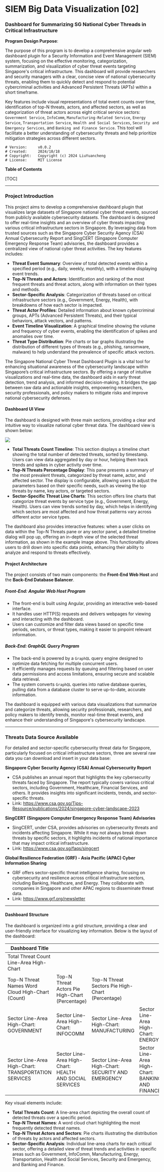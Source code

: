 # SIEM Big Data Visualization [02]

### Dashboard for Summarizing SG National Cyber Threads in Critical Infrastructure

**Program Design Purpose**: 

The purpose of this program is to develop a comprehensive angular web dashboard plugin for a Security Information and Event Management (SIEM) system, focusing on the effective monitoring, categorization, summarization, and visualization of cyber threat events targeting Singapore's critical infrastructure. This dashboard will provide researchers and security managers with a clear, concise view of national cybersecurity threats, enabling them to quickly detect and respond to potential cybercriminal activities and Advanced Persistent Threats (APTs) within a short timeframe.

Key features include visual representations of total event counts over time, identification of top-N threats, actors, and affected sectors, as well as categorization of threat actors across eight critical service sectors: `Government Service`, `InfoComm`, `Manufacturing-Related Service`, `Energy Service`, `Transportation Service`, `Health and Social Services`, `Security and Emergency Services`, and `Banking and Finance Service`. This tool will facilitate a better understanding of cybersecurity threats and help prioritize mitigation strategies across different sectors.

```
# Version:     v0.0.2
# Created:     2024/10/18
# Copyright:   Copyright (c) 2024 LiuYuancheng
# License:     MIT License 
```

**Table of Contents**

[TOC]

------

### Project Introduction

This project aims to develop a comprehensive dashboard plugin that visualizes large datasets of Singapore national cyber threat events, sourced from publicly available cybersecurity datasets. The dashboard is designed to offer real-time insights and an overview of cyber threats impacting various critical infrastructure sectors in Singapore. By leveraging data from trusted sources such as the Singapore Cyber Security Agency (CSA) Annual Cybersecurity Report and SingCERT (Singapore Computer Emergency Response Team) advisories, the dashboard provides a centralized view of national cyber threat activities. The key features includes:

- **Threat Event Summary**: Overview of total detected events within a specified period (e.g., daily, weekly, monthly), with a timeline displaying event trends.
- **Top-N Threats and Actors**: Identification and ranking of the most frequent threats and threat actors, along with information on their types and methods.
- **Sector-Specific Analysis**: Categorization of threats based on critical infrastructure sectors (e.g., Government, Energy, Health), with breakdowns of how each sector is impacted.
- **Threat Actor Profiles**: Detailed information about known cybercriminal groups, APTs (Advanced Persistent Threats), and their typical behaviors, attack vectors, and patterns.
- **Event Timeline Visualization**: A graphical timeline showing the volume and frequency of cyber events, enabling the identification of spikes and anomalies over time.
- **Threat Type Distribution**: Pie charts or bar graphs illustrating the distribution of different types of threats (e.g., phishing, ransomware, malware) to help understand the prevalence of specific attack vectors.

The Singapore National Cyber Threat Dashboard Plugin is a vital tool for enhancing situational awareness of the cybersecurity landscape within Singapore’s critical infrastructure sectors. By offering a range of intuitive visualizations and real-time data, the dashboard aids in early threat detection, trend analysis, and informed decision-making. It bridges the gap between raw data and actionable insights, empowering researchers, security professionals, and policy makers to mitigate risks and improve national cybersecurity defenses.

#### Dashboard UI View 

The dashboard is designed with three main sections, providing a clear and intuitive way to visualize national cyber threat data. The dashboard view is shown below:

![](img/threatsDashboard.gif)

- **Total Threats Count Timeline**: This section displays a timeline chart showing the total number of detected threats, sorted by timestamp. Users can view data aggregated by day or hour, helping them track trends and spikes in cyber activity over time.
- **Top-N Threats Percentage Display**: This pane presents a summary of the most prevalent threats, categorized by threat name, actor, and affected sector. The display is configurable, allowing users to adjust the parameters based on their specific needs, such as viewing the top threats by name, key actors, or targeted sectors.
- **Sector-Specific Threat Line Charts**: This section offers line charts that categorize threat events by service type (e.g., Government, Energy, Health). Users can view trends sorted by day, which helps in identifying which sectors are most affected and how threat patterns vary across different actor service types.

The dashboard also provides interactive features: when a user clicks on data within the Top-N Threats pane or any sector panel, a detailed timeline dialog will pop up, offering an in-depth view of the selected threat information, as shown in the example image above. This functionality allows users to drill down into specific data points, enhancing their ability to analyze and respond to threats effectively.

#### Project Architecture

The project consists of two main components: the **Front-End Web Host** and the **Back-End Database Balancer**.

##### Front-End: Angular Web Host Program

- The front-end is built using Angular, providing an interactive web-based interface.
- It handles user HTTP(S) requests and delivers webpages for viewing and interacting with the dashboard.
- Users can customize and filter data views based on specific time periods, sectors, or threat types, making it easier to pinpoint relevant information.

##### Back-End: GraphQL Query Program

- The back-end is powered by a `GraphQL` query engine designed to optimize data fetching for multiple concurrent users.
- It efficiently manages requests by queuing and filtering based on user data permissions and access limitations, ensuring secure and scalable data retrieval.
- The system converts `GraphQL` queries into native database queries, pulling data from a database cluster to serve up-to-date, accurate information.

The dashboard is equipped with various data visualizations that summarize and categorize threats, allowing security professionals, researchers, and policy makers to identify trends, monitor real-time threat events, and enhance their understanding of Singapore's cybersecurity landscape.



------

### Threats Data Source Available 

For detailed and sector-specific cybersecurity threat data for Singapore, particularly focused on critical infrastructure sectors, three are several raw data you can download and insert in your data base:

**Singapore Cyber Security Agency (CSA) Annual Cybersecurity Report**

- CSA publishes an annual report that highlights the key cybersecurity threats faced by Singapore. The report typically covers various critical sectors, including Government, Healthcare, Financial Services, and others. It provides insights into significant incidents, trends, and sector-specific threats.
- Link: https://www.csa.gov.sg/Tips-Resource/publications/2024/singapore-cyber-landscape-2023

**SingCERT (Singapore Computer Emergency Response Team) Advisories**

- SingCERT, under CSA, provides advisories on cybersecurity threats and incidents affecting Singapore. While it may not always break down threats by specific sectors, it highlights incidents of national importance that may impact critical infrastructure.
- Link: https://www.csa.gov.sg/faqs/singcert

**Global Resilience Federation (GRF) - Asia Pacific (APAC) Cyber Information Sharing**

- GRF offers sector-specific threat intelligence sharing, focusing on cybersecurity and resilience across critical infrastructure sectors, including Banking, Healthcare, and Energy. They collaborate with companies in Singapore and other APAC regions to disseminate threat data.
- Link: https://www.grf.org/newsletter



------

#### Dashboard Structure

The dashboard is organized into a grid structure, providing a clear and user-friendly interface for visualizing key information. Below is the layout of the dashboard:

| **Dashboard Title**                                  |                                                         |                                                     |                                                  |
| ---------------------------------------------------- | ------------------------------------------------------- | --------------------------------------------------- | ------------------------------------------------ |
| Total Threat Count Line-Area High-Chart              |                                                         |                                                     |                                                  |
| Top-N Threat Names Word Cloud High-Chart (Count)     | Top-N Threat Actors Pie High-Chart (Percentage)         | Top-N Threat Sectors Pie High-Chart (Percentage)    |                                                  |
| Sector Line-Area High-Chart: GOVERNMENT              | Sector Line-Area High-Chart: INFOCOMM                   | Sector Line-Area High-Chart: MANUFACTURING          | Sector Line-Area High-Chart: ENERGY              |
| Sector Line-Area High-Chart: TRANSPORTATION SERVICES | Sector Line-Area High-Chart: HEALTH AND SOCIAL SERVICES | Sector Line-Area High-Chart: SECURITY AND EMERGENCY | Sector Line-Area High-Chart: BANKING AND FINANCE |

Key visual elements include:

- **Total Threats Count**: A line-area chart depicting the overall count of detected threats over a specific period.
- **Top-N Threat Names**: A word cloud chart highlighting the most frequently detected threat names.
- **Top-N Threat Actors and Sectors**: Pie charts illustrating the distribution of threats by actors and affected sectors.
- **Sector-Specific Analysis**: Individual line-area charts for each critical sector, offering a detailed view of threat trends and activities in specific areas such as Government, InfoComm, Manufacturing, Energy, Transportation, Health and Social Services, Security and Emergency, and Banking and Finance.
